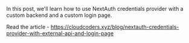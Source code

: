 In this post, we'll learn how to use NextAuth credentials provider with a custom backend and a custom login page.

Read the article - https://cloudcoders.xyz/blog/nextauth-credentials-provider-with-external-api-and-login-page
